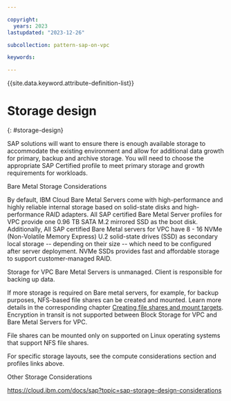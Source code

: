 ```yaml
---

copyright:
  years: 2023
lastupdated: "2023-12-26"

subcollection: pattern-sap-on-vpc

keywords:

---
```


{{site.data.keyword.attribute-definition-list}}

# Storage design
{: #storage-design}

SAP solutions will want to ensure there is enough available storage to accommodate the existing environment and allow for additional data growth for primary, backup and archive storage. You will need to choose the appropriate SAP Certified profile to meet primary storage and growth requirements for workloads.

Bare Metal Storage Considerations

By default, IBM Cloud Bare Metal Servers come with high-performance and highly reliable internal storage based on solid-state disks and high-performance RAID adapters. All SAP certified Bare Metal Server profiles for VPC provide one 0.96 TB SATA M.2 mirrored SSD as the boot disk. Additionally, All SAP certified Bare Metal servers for VPC have 8 - 16 NVMe (Non-Volatile Memory Express) U.2 solid-state drives (SSD) as secondary local storage -- depending on their size -- which need to be configured after server deployment. NVMe SSDs provides fast and affordable storage to support customer-managed RAID.

Storage for VPC Bare Metal Servers is unmanaged. Client is responsible for backing up data.

If more storage is required on Bare metal servers, for example, for backup purposes, NFS-based file shares can be created and mounted. Learn more details in the corresponding chapter [Creating file shares and mount targets](https://cloud.ibm.com/docs/vpc?topic=vpc-file-storage-create). Encryption in transit is not supported between Block Storage for VPC and Bare Metal Servers for VPC.

File shares can be mounted only on supported on Linux operating systems that support NFS file shares.

For specific storage layouts, see the compute considerations section and profiles links above.

Other Storage Considerations

<https://cloud.ibm.com/docs/sap?topic=sap-storage-design-considerations>
